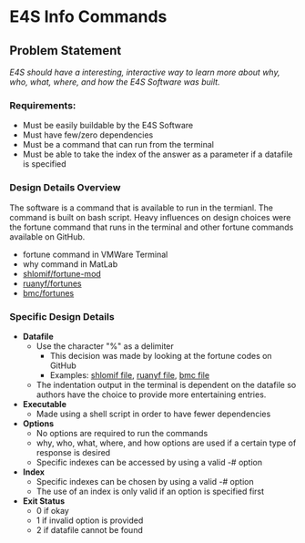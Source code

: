 # **E4S Info Commands**

## Problem Statement
*E4S should have a interesting, interactive way to learn more about why, who, what, where, and how the E4S Software was built.*

### Requirements:
- Must be easily buildable by the E4S Software
- Must have few/zero dependencies
- Must be a command that can run from the terminal
- Must be able to take the index of the answer as a parameter if a datafile is specified

### Design Details Overview
The software is a command that is available to run in the termianl. The command is built on bash script. Heavy influences on design choices were the fortune command that runs in the terminal and other fortune commands available on GitHub.
- fortune command in VMWare Terminal
- why command in MatLab
- [shlomif/fortune-mod]
- [ruanyf/fortunes]
- [bmc/fortunes]

### Specific Design Details
- **Datafile**
    - Use the character \"\%\" as a delimiter
      - This decision was made by looking at the fortune codes on GitHub
      - Examples: [shlomif file], [ruanyf file], [bmc file]
    - The indentation output in the terminal is dependent on the datafile so authors have the choice to provide more entertaining entries.
- **Executable**
    - Made using a shell script in order to have fewer dependencies
- **Options**
    - No options are required to run the commands
    - why, who, what, where, and how options are used if a certain type of response is desired
    - Specific indexes can be accessed by using a valid -# option
- **Index**
    - Specific indexes can be chosen by using a valid -# option
    - The use of an index is only valid if an option is specified first
- **Exit Status**
    - 0 if okay
    - 1 if invalid option is provided
    - 2 if datafile cannot be found


[//]: #

[shlomif/fortune-mod]: <https://github.com/shlomif/fortune-mod>
[ruanyf/fortunes]: <https://github.com/ruanyf/fortunes>
[bmc/fortunes]: <https://github.com/bmc/fortunes>
[shlomif file]: <https://github.com/shlomif/fortune-mod/blob/master/fortune-mod/datfiles/fortunes>
[ruanyf file]: <https://github.com/ruanyf/fortunes/blob/master/data/chinese>
[bmc file]: <https://github.com/bmc/fortunes/blob/master/fortunes>
